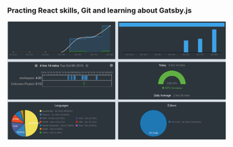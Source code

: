 ### Practing React skills, Git and learning about Gatsby.js
![Imagem](img/img.png?raw=true "Image - Wakatime")
